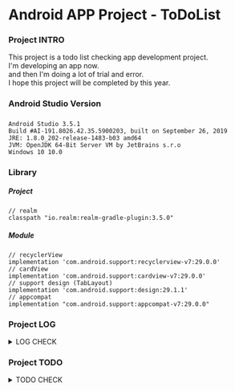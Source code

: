 # Android APP Project - ToDoList

### Project INTRO
This project is a todo list checking app development project.  
I'm developing an app now.  
and then I'm doing a lot of trial and error.  
I hope this project will be completed by this year.  

### Android Studio Version
#####
    Android Studio 3.5.1  
    Build #AI-191.8026.42.35.5900203, built on September 26, 2019  
    JRE: 1.8.0_202-release-1483-b03 amd64  
    JVM: OpenJDK 64-Bit Server VM by JetBrains s.r.o  
    Windows 10 10.0  

### Library
##### Project
    // realm
    classpath "io.realm:realm-gradle-plugin:3.5.0"
##### Module
    // recyclerView
    implementation 'com.android.support:recyclerview-v7:29.0.0'
    // cardView
    implementation 'com.android.support:cardview-v7:29.0.0'
    // support design (TabLayout)
    implementation 'com.android.support:design:29.1.1'
    // appcompat
    implementation "com.android.support:appcompat-v7:29.0.0"

### Project LOG 
<details>
    <summary>LOG CHECK</summary>

* 191009 - created github repository and started anroid app dev
    * 191018 - created fragment on Activity and then added custom listview on fragment.
    * 191024 - applied realm with DBhelper (get list and insert list in listFragment) and applied recyclerView with onBindViewHolder.
    * 191026 - created delete list function and source code refactoring (data set , adapter source , etc)
    * 191101 - applied function of edit list and delete list, applied ViewPager with Fragment, set CalendarView on another fragment.
    * 191102 - got date on listFragment, removed title bar and then put the date in that.
    * 191103 - update ViewPager and TabLayout, changed EditText form and style and then applied function that hide keyboard when click add Button and layout. finally, changed date format when input Database.
</details>

### Project TODO
<details>
    <summary>TODO CHECK</summary>

    * 191024 - ~~apply recyclerview (complete)~~ and create function that change and delete list (trying)
    * 191026 - create change and ~~delete~~ function ~~and then code refactoring (all source)~~
    * 191101 - ~~apply edit list function and change delete list function on recylerView~~, ~~apply ViewPager~~ and ~~set calendar on another fragment.~~
    * 191102 - think about how to connect calendar and list and then how to show listView functions
    * 191103 - ~~update list Fragment~~ and do things that didn't yesterday
</details>
